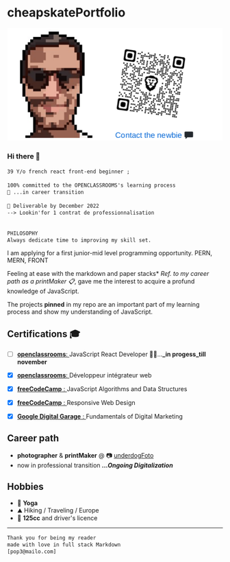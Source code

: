 # cheapskatePortfolio

<!-- image sans lien de contact -->
<!-- ![ID](./Picture/ContactTheNewbie.png "Portrait, pixelArt") -->

<!-- image avec lien de contact -->

[![ID](./Picture/ContactTheNewbie.png "QR, the newbie")](https://github.com/git504/cheapskatePortfolio/blob/main/contact.md)

<!-- lien de contact -->
<!-- [Contact the newbie](https://github.com/git504/cheapskatePortfolio/blob/main/contact.md) 💬 -->

### Hi there 💬

    39 Y/o french react front-end beginner ;

    100% committed to the OPENCLASSROOMS's learning process
    🌱 ...in career transition

    🚚 Deliverable by December 2022
    --> Lookin'for 1 contrat de professionnalisation


    PHILOSOPHY
    Always dedicate time to improving my skill set.

I am applying for a first junior-mid level programming opportunity. PERN, MERN, FRONT

Feeling at ease with the markdown and paper stacks\* _Ref. to my career path as a printMaker 📋_, gave me the interest to acquire a profund knowledge of JavaScript.

The projects **pinned** in my repo are an important part of my learning process and show my understanding of JavaScript.

## Certifications 🎓

- [ ] [**openclassrooms**: ](https://www.francecompetences.fr/recherche/rncp/35976/) JavaScript React Developer 👨‍💻...**\_in progess_till november**
- [x] [**openclassrooms**: ](https://www.francecompetences.fr/recherche/rncp/32173/) Développeur intégrateur web

- [x] [**freeCodeCamp** : ](https://www.freecodecamp.org/certification/git504/javascript-algorithms-and-data-structures) JavaScript Algorithms and Data Structures
- [x] [**freeCodeCamp** : ](https://www.freecodecamp.org/certification/git504/responsive-web-design) Responsive Web Design
- [x] [**Google Digital Garage** : ](https://github.com/git504/git504/blob/main/Developer%20Certification/Google%20garage%20Marketing.pdf) Fundamentals of Digital Marketing

## Career path

- **photographer** & **printMaker**
  @ 📷 [underdogFoto](https://git504.github.io/underdogFoto/)
- now in professional transition **_...Ongoing Digitalization_**

## Hobbies

- 🧘 **Yoga**
- ⛰️ Hiking / Traveling / Europe
- 🛵 **125cc** and driver's licence

---

    Thank you for being my reader
    made with love in full stack Markdown
    [pop3@mailo.com]

<!-- ![ID](./Picture/qrcode_git504.github.iominiFOTO.png "QR, portfolio") -->
